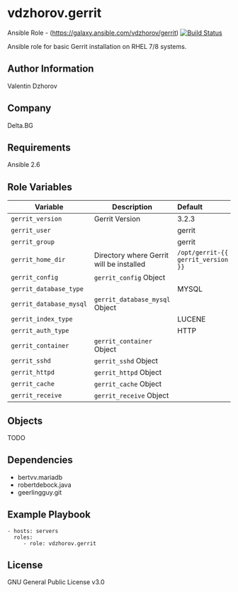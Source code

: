 # vdzhorov.gerrit

Ansible Role - (https://galaxy.ansible.com/vdzhorov/gerrit)
[![Build Status](https://travis-ci.org/vdzhorov/ansible-role-gerrit.svg?branch=main)](https://travis-ci.org/github/vdzhorov/ansible-role-gerrit)

Ansible role for basic Gerrit installation on RHEL 7/8 systems.

## Author Information

Valentin Dzhorov

## Company

Delta.BG

## Requirements

Ansible 2.6

## Role Variables

|Variable|Description|Default|
|---|---|:--|
|```gerrit_version```|Gerrit Version|3.2.3|
|```gerrit_user```||gerrit|
|```gerrit_group```||gerrit|
|```gerrit_home_dir```|Directory where Gerrit will be installed|```/opt/gerrit-{{ gerrit_version }}```|
|```gerrit_config```|```gerrit_config``` Object||
|```gerrit_database_type```||MYSQL|
|```gerrit_database_mysql```|```gerrit_database_mysql``` Object||
|```gerrit_index_type```||LUCENE|
|```gerrit_auth_type```||HTTP|
|```gerrit_container```|```gerrit_container``` Object||
|```gerrit_sshd```|```gerrit_sshd``` Object||
|```gerrit_httpd```|```gerrit_httpd``` Object||
|```gerrit_cache```|```gerrit_cache``` Object||
|```gerrit_receive```|```gerrit_receive``` Object||

## Objects

TODO

## Dependencies

- bertvv.mariadb
- robertdebock.java
- geerlingguy.git

## Example Playbook

    - hosts: servers
      roles:
         - role: vdzhorov.gerrit

## License

GNU General Public License v3.0
